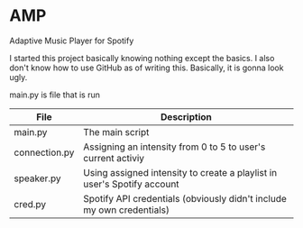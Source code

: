 # AMP
Adaptive Music Player for Spotify

I started this project basically knowing nothing except the basics. I also don't know how to use GitHub as of writing this. Basically, it is gonna look ugly.


main.py is file that is run

|File|Description|
|----------|----------|
|main.py|The main script|
|connection.py|Assigning an intensity from 0 to 5 to user's current activiy|
|speaker.py|Using assigned intensity to create a playlist in user's Spotify account|
|cred.py|Spotify API credentials (obviously didn't include my own credentials)|
